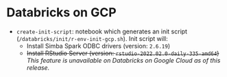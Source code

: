 # Databricks on GCP

- `create-init-script`: notebook which generates an init script (`/databricks/init/r-env-init-gcp.sh`). Init script will: 
   - Install Simba Spark ODBC drivers (version: `2.6.19`)
   - ~~Install RStudio Server (version: `rstudio-2022.02.0-daily-335-amd64`)~~  
     *This feature is unavailable on Databricks on Google Cloud as of this release.*

  
